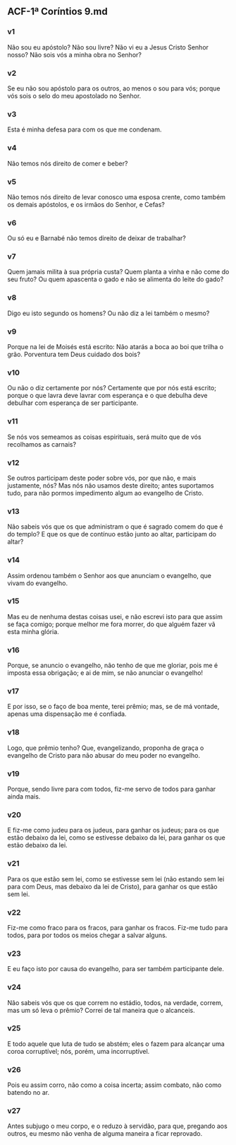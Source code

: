 ## ACF-1ª Coríntios 9.md
### v1
 Não sou eu apóstolo? Não sou livre? Não vi eu a Jesus Cristo Senhor nosso? Não sois vós a minha obra no Senhor?
### v2
 Se eu não sou apóstolo para os outros, ao menos o sou para vós; porque vós sois o selo do meu apostolado no Senhor.
### v3
 Esta é minha defesa para com os que me condenam.
### v4
 Não temos nós direito de comer e beber?
### v5
 Não temos nós direito de levar conosco uma esposa crente, como também os demais apóstolos, e os irmãos do Senhor, e Cefas?
### v6
 Ou só eu e Barnabé não temos direito de deixar de trabalhar?
### v7
 Quem jamais milita à sua própria custa? Quem planta a vinha e não come do seu fruto? Ou quem apascenta o gado e não se alimenta do leite do gado?
### v8
 Digo eu isto segundo os homens? Ou não diz a lei também o mesmo?
### v9
 Porque na lei de Moisés está escrito: Não atarás a boca ao boi que trilha o grão. Porventura tem Deus cuidado dos bois?
### v10
 Ou não o diz certamente por nós? Certamente que por nós está escrito; porque o que lavra deve lavrar com esperança e o que debulha deve debulhar com esperança de ser participante.
### v11
 Se nós vos semeamos as coisas espirituais, será muito que de vós recolhamos as carnais?
### v12
 Se outros participam deste poder sobre vós, por que não, e mais justamente, nós? Mas nós não usamos deste direito; antes suportamos tudo, para não pormos impedimento algum ao evangelho de Cristo.
### v13
 Não sabeis vós que os que administram o que é sagrado comem do que é do templo? E que os que de contínuo estão junto ao altar, participam do altar?
### v14
 Assim ordenou também o Senhor aos que anunciam o evangelho, que vivam do evangelho.
### v15
 Mas eu de nenhuma destas coisas usei, e não escrevi isto para que assim se faça comigo; porque melhor me fora morrer, do que alguém fazer vã esta minha glória.
### v16
 Porque, se anuncio o evangelho, não tenho de que me gloriar, pois me é imposta essa obrigação; e ai de mim, se não anunciar o evangelho!
### v17
 E por isso, se o faço de boa mente, terei prêmio; mas, se de má vontade, apenas uma dispensação me é confiada.
### v18
 Logo, que prêmio tenho? Que, evangelizando, proponha de graça o evangelho de Cristo para não abusar do meu poder no evangelho.
### v19
 Porque, sendo livre para com todos, fiz-me servo de todos para ganhar ainda mais.
### v20
 E fiz-me como judeu para os judeus, para ganhar os judeus; para os que estão debaixo da lei, como se estivesse debaixo da lei, para ganhar os que estão debaixo da lei.
### v21
 Para os que estão sem lei, como se estivesse sem lei (não estando sem lei para com Deus, mas debaixo da lei de Cristo), para ganhar os que estão sem lei.
### v22
 Fiz-me como fraco para os fracos, para ganhar os fracos. Fiz-me tudo para todos, para por todos os meios chegar a salvar alguns.
### v23
 E eu faço isto por causa do evangelho, para ser também participante dele.
### v24
 Não sabeis vós que os que correm no estádio, todos, na verdade, correm, mas um só leva o prêmio? Correi de tal maneira que o alcanceis.
### v25
 E todo aquele que luta de tudo se abstém; eles o fazem para alcançar uma coroa corruptível; nós, porém, uma incorruptível.
### v26
 Pois eu assim corro, não como a coisa incerta; assim combato, não como batendo no ar.
### v27
 Antes subjugo o meu corpo, e o reduzo à servidão, para que, pregando aos outros, eu mesmo não venha de alguma maneira a ficar reprovado.

